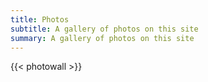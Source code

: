 ```yaml
---
title: Photos
subtitle: A gallery of photos on this site
summary: A gallery of photos on this site
---
```


{{< photowall >}}